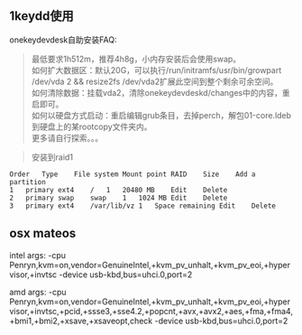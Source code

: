 

1keydd使用
-------

onekeydevdesk自助安装FAQ:

> 最低要求1h512m，推荐4h8g，小内存安装后会使用swap。    
> 如何扩大数据区：默认20G，可以执行/run/initramfs/usr/bin/growpart /dev/vda 2 && resize2fs /dev/vda2扩展此空间到整个剩余可余空间。  
> 如何清除数据：挂载vda2，清除onekeydevdeskd/changes中的内容，重启即可。  
> 如何以硬盘方式启动：重启编辑grub条目，去掉perch，解包01-core.ldeb到硬盘上的某rootcopy文件夹内。   
> 更多请自行探索。。。  

> 安装到raid1

```
Order	Type	File system	Mount point	RAID	Size	Add a partition	
1	primary	ext4	/	1	20480 MB	Edit	Delete
2	primary	swap	swap	1	1024 MB	Edit	Delete
3	primary	ext4	/var/lib/vz	1	Space remaining	Edit	Delete
```

osx mateos
--------

intel
args: -cpu Penryn,kvm=on,vendor=GenuineIntel,+kvm_pv_unhalt,+kvm_pv_eoi,+hypervisor,+invtsc -device usb-kbd,bus=uhci.0,port=2


amd
args: -cpu Penryn,kvm=on,vendor=GenuineIntel,+kvm_pv_unhalt,+kvm_pv_eoi,+hypervisor,+invtsc,+pcid,+ssse3,+sse4.2,+popcnt,+avx,+avx2,+aes,+fma,+fma4,+bmi1,+bmi2,+xsave,+xsaveopt,check -device usb-kbd,bus=uhci.0,port=2

